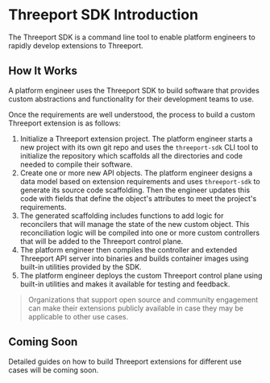 # Threeport SDK Introduction

The Threeport SDK is a command line tool to enable platform engineers to rapidly
develop extensions to Threeport.

## How It Works

A platform engineer uses the Threeport SDK to build software that provides
custom abstractions and functionality for their development teams to use.

Once the requirements are well understood, the process to build a custom
Threeport extension is as follows:

1. Initialize a Threeport extension project.  The platform engineer starts a new
   project with its own git repo and uses the `threeport-sdk` CLI tool to
   initialize the repository which scaffolds all the directories and code needed
   to compile their software.
1. Create one or more new API objects.  The platform engineer designs a data
   model based on extension requirements and uses `threeport-sdk` to generate
   its source code scaffolding.  Then the engineer updates this code with fields
   that define the object's attributes to meet the project's requirements.
1. The generated scaffolding includes functions to add logic for
   reconcilers that will manage the state of the new custom object.  This
   reconciliation logic will be compiled into one or more custom controllers
   that will be added to the Threeport control plane.
1. The platform engineer then compiles the controller and extended Threeport API
   server into binaries and builds container images using built-in utilities
   provided by the SDK.
1. The platform engineer deploys the custom Threeport control plane using
   built-in utilities and makes it available for testing and feedback.

> Organizations that support open source and community engagement can make their
> extensions publicly available in case they may be applicable to other use
> cases.

## Coming Soon

Detailed guides on how to build Threeport extensions for different use cases
will be coming soon.

